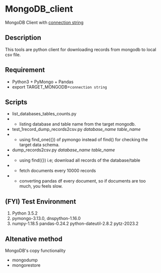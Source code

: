 # MongoDB_client

MongoDB Client with [connection string](https://www.mongodb.com/docs/manual/reference/connection-string/)

## Description
This tools are python client for downloading records from mongodb to local csv file. 

## Requirement

- Python3 + PyMongo + Pandas 
- export TARGET_MONGODB=`connection string`

## Scripts

- list_databases_tables_counts.py
- - listing database and table name from the target mongodb.
- test_1record_dump_records2csv.py *database_name* *table_name*
- - using find_one({}) of pymongo instead of find() for checking the target data schema.
- dump_records2csv.py *database_name* *table_name*
- - using find({}) i.e; download all records of the database/table
- - fetch documents every 10000 records
- - converting pandas df every document, so if documents are too much, you feels slow.

## (FYI) Test Environment
1. Python 3.5.2
2. pymongo-3.13.0, dnspython-1.16.0
3. numpy-1.18.5 pandas-0.24.2 python-dateutil-2.8.2 pytz-2023.2

## Altenative method
MongoDB's copy functionality
- mongodump
- mongorestore
